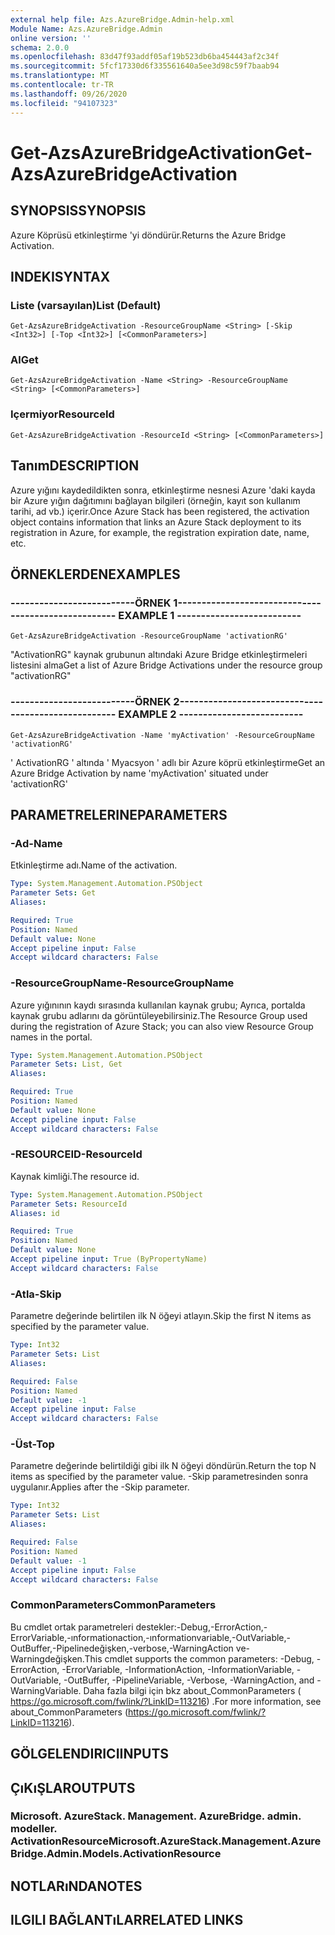 ```yaml
---
external help file: Azs.AzureBridge.Admin-help.xml
Module Name: Azs.AzureBridge.Admin
online version: ''
schema: 2.0.0
ms.openlocfilehash: 83d47f93addf05af19b523db6ba454443af2c34f
ms.sourcegitcommit: 5fcf17330d6f335561640a5ee3d98c59f7baab94
ms.translationtype: MT
ms.contentlocale: tr-TR
ms.lasthandoff: 09/26/2020
ms.locfileid: "94107323"
---
```

# <span data-ttu-id="23aa8-101">Get-AzsAzureBridgeActivation</span><span class="sxs-lookup"><span data-stu-id="23aa8-101">Get-AzsAzureBridgeActivation</span></span>

## <span data-ttu-id="23aa8-102">SYNOPSIS</span><span class="sxs-lookup"><span data-stu-id="23aa8-102">SYNOPSIS</span></span>
<span data-ttu-id="23aa8-103">Azure Köprüsü etkinleştirme 'yi döndürür.</span><span class="sxs-lookup"><span data-stu-id="23aa8-103">Returns the Azure Bridge Activation.</span></span>

## <span data-ttu-id="23aa8-104">INDEKI</span><span class="sxs-lookup"><span data-stu-id="23aa8-104">SYNTAX</span></span>

### <span data-ttu-id="23aa8-105">Liste (varsayılan)</span><span class="sxs-lookup"><span data-stu-id="23aa8-105">List (Default)</span></span>
```
Get-AzsAzureBridgeActivation -ResourceGroupName <String> [-Skip <Int32>] [-Top <Int32>] [<CommonParameters>]
```

### <span data-ttu-id="23aa8-106">Al</span><span class="sxs-lookup"><span data-stu-id="23aa8-106">Get</span></span>
```
Get-AzsAzureBridgeActivation -Name <String> -ResourceGroupName <String> [<CommonParameters>]
```

### <span data-ttu-id="23aa8-107">Içermiyor</span><span class="sxs-lookup"><span data-stu-id="23aa8-107">ResourceId</span></span>
```
Get-AzsAzureBridgeActivation -ResourceId <String> [<CommonParameters>]
```

## <span data-ttu-id="23aa8-108">Tanım</span><span class="sxs-lookup"><span data-stu-id="23aa8-108">DESCRIPTION</span></span>
<span data-ttu-id="23aa8-109">Azure yığını kaydedildikten sonra, etkinleştirme nesnesi Azure 'daki kayda bir Azure yığın dağıtımını bağlayan bilgileri (örneğin, kayıt son kullanım tarihi, ad vb.) içerir.</span><span class="sxs-lookup"><span data-stu-id="23aa8-109">Once Azure Stack has been registered, the activation object contains information that links an Azure Stack deployment to its registration in Azure, for example, the registration expiration date, name, etc.</span></span>

## <span data-ttu-id="23aa8-110">ÖRNEKLERDEN</span><span class="sxs-lookup"><span data-stu-id="23aa8-110">EXAMPLES</span></span>

### <span data-ttu-id="23aa8-111">--------------------------ÖRNEK 1--------------------------</span><span class="sxs-lookup"><span data-stu-id="23aa8-111">-------------------------- EXAMPLE 1 --------------------------</span></span>
```
Get-AzsAzureBridgeActivation -ResourceGroupName 'activationRG'
```

<span data-ttu-id="23aa8-112">"ActivationRG" kaynak grubunun altındaki Azure Bridge etkinleştirmeleri listesini alma</span><span class="sxs-lookup"><span data-stu-id="23aa8-112">Get a list of Azure Bridge Activations under the resource group "activationRG"</span></span>

### <span data-ttu-id="23aa8-113">--------------------------ÖRNEK 2--------------------------</span><span class="sxs-lookup"><span data-stu-id="23aa8-113">-------------------------- EXAMPLE 2 --------------------------</span></span>
```
Get-AzsAzureBridgeActivation -Name 'myActivation' -ResourceGroupName 'activationRG'
```

<span data-ttu-id="23aa8-114">' ActivationRG ' altında ' Myacsyon ' adlı bir Azure köprü etkinleştirme</span><span class="sxs-lookup"><span data-stu-id="23aa8-114">Get an Azure Bridge Activation by name 'myActivation' situated under 'activationRG'</span></span>

## <span data-ttu-id="23aa8-115">PARAMETRELERINE</span><span class="sxs-lookup"><span data-stu-id="23aa8-115">PARAMETERS</span></span>

### <span data-ttu-id="23aa8-116">-Ad</span><span class="sxs-lookup"><span data-stu-id="23aa8-116">-Name</span></span>
<span data-ttu-id="23aa8-117">Etkinleştirme adı.</span><span class="sxs-lookup"><span data-stu-id="23aa8-117">Name of the activation.</span></span>

```yaml
Type: System.Management.Automation.PSObject
Parameter Sets: Get
Aliases: 

Required: True
Position: Named
Default value: None
Accept pipeline input: False
Accept wildcard characters: False
```

### <span data-ttu-id="23aa8-118">-ResourceGroupName</span><span class="sxs-lookup"><span data-stu-id="23aa8-118">-ResourceGroupName</span></span>
<span data-ttu-id="23aa8-119">Azure yığınının kaydı sırasında kullanılan kaynak grubu; Ayrıca, portalda kaynak grubu adlarını da görüntüleyebilirsiniz.</span><span class="sxs-lookup"><span data-stu-id="23aa8-119">The Resource Group used during the registration of Azure Stack; you can also view Resource Group names in the portal.</span></span>

```yaml
Type: System.Management.Automation.PSObject
Parameter Sets: List, Get
Aliases: 

Required: True
Position: Named
Default value: None
Accept pipeline input: False
Accept wildcard characters: False
```

### <span data-ttu-id="23aa8-120">-RESOURCEID</span><span class="sxs-lookup"><span data-stu-id="23aa8-120">-ResourceId</span></span>
<span data-ttu-id="23aa8-121">Kaynak kimliği.</span><span class="sxs-lookup"><span data-stu-id="23aa8-121">The resource id.</span></span>

```yaml
Type: System.Management.Automation.PSObject
Parameter Sets: ResourceId
Aliases: id

Required: True
Position: Named
Default value: None
Accept pipeline input: True (ByPropertyName)
Accept wildcard characters: False
```

### <span data-ttu-id="23aa8-122">-Atla</span><span class="sxs-lookup"><span data-stu-id="23aa8-122">-Skip</span></span>
<span data-ttu-id="23aa8-123">Parametre değerinde belirtilen ilk N öğeyi atlayın.</span><span class="sxs-lookup"><span data-stu-id="23aa8-123">Skip the first N items as specified by the parameter value.</span></span>

```yaml
Type: Int32
Parameter Sets: List
Aliases: 

Required: False
Position: Named
Default value: -1
Accept pipeline input: False
Accept wildcard characters: False
```

### <span data-ttu-id="23aa8-124">-Üst</span><span class="sxs-lookup"><span data-stu-id="23aa8-124">-Top</span></span>
<span data-ttu-id="23aa8-125">Parametre değerinde belirtildiği gibi ilk N öğeyi döndürün.</span><span class="sxs-lookup"><span data-stu-id="23aa8-125">Return the top N items as specified by the parameter value.</span></span>
<span data-ttu-id="23aa8-126">-Skip parametresinden sonra uygulanır.</span><span class="sxs-lookup"><span data-stu-id="23aa8-126">Applies after the -Skip parameter.</span></span>

```yaml
Type: Int32
Parameter Sets: List
Aliases: 

Required: False
Position: Named
Default value: -1
Accept pipeline input: False
Accept wildcard characters: False
```

### <span data-ttu-id="23aa8-127">CommonParameters</span><span class="sxs-lookup"><span data-stu-id="23aa8-127">CommonParameters</span></span>
<span data-ttu-id="23aa8-128">Bu cmdlet ortak parametreleri destekler:-Debug,-ErrorAction,-ErrorVariable,-ınformationaction,-ınformationvariable,-OutVariable,-OutBuffer,-Pipelinedeğişken,-verbose,-WarningAction ve-Warningdeğişken.</span><span class="sxs-lookup"><span data-stu-id="23aa8-128">This cmdlet supports the common parameters: -Debug, -ErrorAction, -ErrorVariable, -InformationAction, -InformationVariable, -OutVariable, -OutBuffer, -PipelineVariable, -Verbose, -WarningAction, and -WarningVariable.</span></span> <span data-ttu-id="23aa8-129">Daha fazla bilgi için bkz about_CommonParameters ( https://go.microsoft.com/fwlink/?LinkID=113216) .</span><span class="sxs-lookup"><span data-stu-id="23aa8-129">For more information, see about_CommonParameters (https://go.microsoft.com/fwlink/?LinkID=113216).</span></span>

## <span data-ttu-id="23aa8-130">GÖLGELENDIRICI</span><span class="sxs-lookup"><span data-stu-id="23aa8-130">INPUTS</span></span>

## <span data-ttu-id="23aa8-131">ÇıKıŞLAR</span><span class="sxs-lookup"><span data-stu-id="23aa8-131">OUTPUTS</span></span>

### <span data-ttu-id="23aa8-132">Microsoft. AzureStack. Management. AzureBridge. admin. modeller. ActivationResource</span><span class="sxs-lookup"><span data-stu-id="23aa8-132">Microsoft.AzureStack.Management.AzureBridge.Admin.Models.ActivationResource</span></span>

## <span data-ttu-id="23aa8-133">NOTLARıNDA</span><span class="sxs-lookup"><span data-stu-id="23aa8-133">NOTES</span></span>

## <span data-ttu-id="23aa8-134">ILGILI BAĞLANTıLAR</span><span class="sxs-lookup"><span data-stu-id="23aa8-134">RELATED LINKS</span></span>

